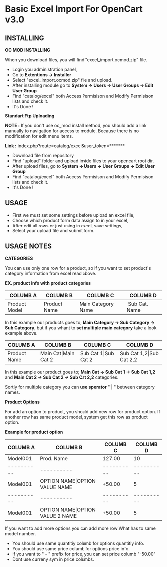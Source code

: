 # Basic Excel Import For OpenCart v3.0

## INSTALLING

**OC MOD INSTALLING**

When you download files, you will find "excel_import.ocmod.zip" file.

* Login you administration panel,
* Go to **Extentions -> Installer**
* Select "excel_import.ocmod.zip" file and upload.
* After installing module go to **System -> Users -> User Groups -> Edit User Group**
* Find "catalog/excel" both Access Permisison and Modify Permisison lists and check it.
* It's Done !

**Standart Ftp Uploading**

**NOTE :** If you don't use oc_mod install method, you should add a link manually to navigation for access to module. Because there is no modification for edit menu items.

**Link :** index.php?route=catalog/excel&user_token=*******

* Download file from repository
* Find "upload" folder and upload inside files to your opencart root dir.
* After upload files, go to **System -> Users -> User Groups -> Edit User Group**
* Find "catalog/excel" both Access Permisison and Modify Permisison lists and check it.
* It's Done !


## USAGE

* First we must set some settings before upload an excel file,
* Choose which product form data assign to in your excel,
* After edit all rows or just using in excel, save settings,
* Select your upload file and submit form.

## USAGE NOTES

**CATEGORIES**

You can use only one row for a product, so if you want to set product's category information from excel read above.

**EX. product info with product categories**


| COLUMB A | COLUMB B | COLUMB C | COLUMB D |
|----------|----------|----------|----------|
|Product Model | Product Name | Main Category Name | Sub Cat. Name | Sub Cat. 2 Name |


In this example our products goes to; **Main Category -> Sub Category -> Sub Category**, but if you whant to **set multiple main category** take a look example above.



| COLUMB A | COLUMB B | COLUMB C | COLUMB D |
|----------|----------|----------|----------|
|Product Name | Main Cat\|Main Cat 2 | Sub Cat 1\|Sub Cat 2 | Sub Cat 1,2\|Sub Cat 2,2|


In this example our product goes to; **Main Cat -> Sub Cat 1 -> Sub Cat 1,2** and **Main Cat 2 -> Sub Cat 2 -> Sub Cat 2,2** categories.

Sortly for multiple category you can **use sperator** " | " between category names.


**Product Options**

For add an option to product, you should add new row for product option. If another row has same product model, system get this row as product option.

**Example for product option**

| COLUMB A | COLUMB B | COLUMB C | COLUMB D |
|----------|----------|----------|----------|
| Model001 | Prod. Name | 127.00 | 10       |
|----------|----------|----------|----------|
| Model001 |  OPTION NAME\|OPTION VALUE NAME | +50.00   | 5 |
|----------|----------|----------|----------|
| Model001 | OPTION NAME\|OPTION VALUE 2 NAME  | +50.00   | 5 |


If you want to add more options you can add more row What has to same model number.

* You should use same quantitiy columb for options quantitiy info.
* You should use same price columb for options price info.
* If you want to " - " prefix for price, you can set price columb "-50.00"
* Dont use curreny sym in price columbs.








